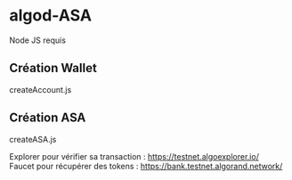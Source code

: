 # algod-ASA
Node JS requis
## Création Wallet
createAccount.js  
## Création ASA
createASA.js  
  
Explorer pour vérifier sa transaction : https://testnet.algoexplorer.io/  
Faucet pour récupérer des tokens : https://bank.testnet.algorand.network/
